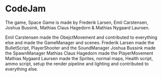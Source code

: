 # CodeJam
The game, Space Game is made by Frederik Larsen, Emil Carstensen, Joshua Bussink, Mathias Claus Hagedorn & Mathias Nygaard Laursen.

Emil Carstensen made the ObejctMovement and contributed to everything else and made the GameManager and scenes.
Frederik Larsen made the BulletScript, PlayerShooter and the SoundManager
Joshua Bussink made the SpawnManager
Mathias Claus Hagedorn made the PlayerMovement
Mathias Nygaard Laursen made the Sprites, normal maps, Health script, ammo script, setup the render pipeline and lighting and contributed to everything else.
